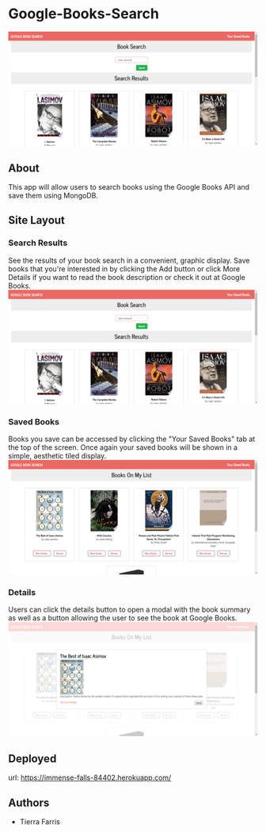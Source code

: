 # Google-Books-Search
 ![Landing Page](./Readme/search.png)
## About
This app will allow users to search books using the Google Books API and save them using MongoDB.
## Site Layout
### Search Results
See the results of your book search in a convenient, graphic display.  Save books that you're interested in by clicking the Add button or click More Details if you want to read the book description or check it out at Google Books.
![Search Results](./Readme/search.png)

### Saved Books
 Books you save can be accessed by clicking the "Your Saved Books" tab at the top of the screen.  Once again your saved books will be shown in a simple, aesthetic tiled display.
![Profile Page](./Readme/saved.png)

### Details
Users can click the details button to open a modal with the book summary as well as a button allowing the user to see the book at Google Books.
![Profile Page](./Readme/details.png)

## Deployed
url: https://immense-falls-84402.herokuapp.com/

## Authors
* Tierra Farris


